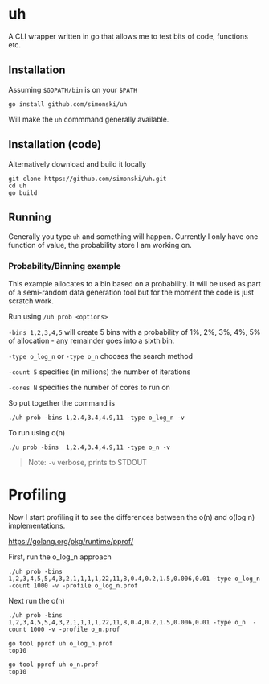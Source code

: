 # uh

A CLI wrapper written in go that allows me to test bits of code, functions etc.

## Installation

Assuming `$GOPATH/bin` is on your `$PATH`


    go install github.com/simonski/uh

Will make the `uh` commmand generally available.

## Installation (code)

Alternatively download and build it locally

    git clone https://github.com/simonski/uh.git
    cd uh
    go build

## Running

Generally you type `uh` and something will happen. Currently I only have one function of value, the probability store I am working on.

### Probability/Binning example

This example allocates to a bin based on a probability.  It will be used as part of a semi-random data generation tool but for the moment the code is just scratch work.

Run using `/uh prob <options>`

`-bins 1,2,3,4,5` will create 5 bins with a probability of 1%, 2%, 3%, 4%, 5% of allocation - any remainder goes into a sixth bin.

`-type o_log_n` or `-type o_n` chooses the search method

`-count 5` specifies (in millions) the number of iterations

`-cores N` specifies the number of cores to run on

So put together the command is

    ./uh prob -bins 1,2.4,3.4,4.9,11 -type o_log_n -v

To run using o(n)

    ./u prob -bins  1,2.4,3.4,4.9,11 -type o_n -v

>Note: `-v` verbose, prints to STDOUT

# Profiling

Now I start profiling it to see the differences between the o(n) and o(log n) implementations.

https://golang.org/pkg/runtime/pprof/

First, run the o_log_n approach

    ./uh prob -bins 1,2,3,4,5,5,4,3,2,1,1,1,1,22,11,8,0.4,0.2,1.5,0.006,0.01 -type o_log_n  -count 1000 -v -profile o_log_n.prof

Next run the o(n)

    ./uh prob -bins 1,2,3,4,5,5,4,3,2,1,1,1,1,22,11,8,0.4,0.2,1.5,0.006,0.01 -type o_n  -count 1000 -v -profile o_n.prof

    go tool pprof uh o_log_n.prof
    top10

    go tool pprof uh o_n.prof
    top10


